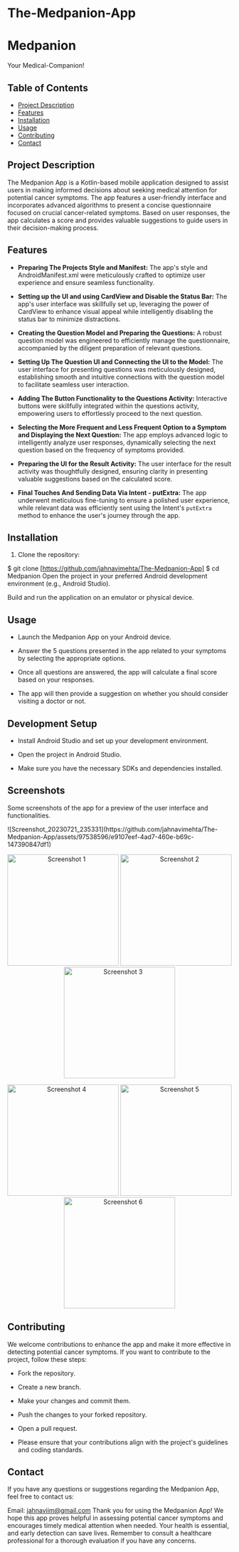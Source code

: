 # The-Medpanion-App

# Medpanion
Your Medical-Companion!


## Table of Contents

- [Project Description](#project-description)
- [Features](#features)
- [Installation](#installation)
- [Usage](#usage)
- [Contributing](#contributing)
- [Contact](#contact)

## Project Description

The Medpanion App  is a Kotlin-based mobile application designed to assist users
in making informed decisions about seeking medical attention for potential cancer symptoms. The app features 
a user-friendly interface and incorporates advanced algorithms to present a concise questionnaire focused on crucial 
cancer-related symptoms. Based on user responses, the app calculates a score and provides valuable suggestions to guide users in their decision-making process.

## Features

- **Preparing The Projects Style and Manifest:** The app's style and AndroidManifest.xml were meticulously crafted to optimize user experience and ensure seamless functionality.

- **Setting up the UI and using CardView and Disable the Status Bar:** The app's user interface was skillfully set up, leveraging the power of CardView to enhance visual appeal while intelligently disabling the status bar to minimize distractions.

- **Creating the Question Model and Preparing the Questions:** A robust question model was engineered to efficiently manage the questionnaire, accompanied by the diligent preparation of relevant questions.

- **Setting Up The Question UI and Connecting the UI to the Model:** The user interface for presenting questions was meticulously designed, establishing smooth and intuitive connections with the question model to facilitate seamless user interaction.

- **Adding The Button Functionality to the Questions Activity:** Interactive buttons were skillfully integrated within the questions activity, empowering users to effortlessly proceed to the next question.

- **Selecting the More Frequent and Less Frequent Option to a Symptom and Displaying the Next Question:** The app employs advanced logic to intelligently analyze user responses, dynamically selecting the next question based on the frequency of symptoms provided.

- **Preparing the UI for the Result Activity:** The user interface for the result activity was thoughtfully designed, ensuring clarity in presenting valuable suggestions based on the calculated score.

- **Final Touches And Sending Data Via Intent - putExtra:** The app underwent meticulous fine-tuning to ensure a polished user experience, while relevant data was efficiently sent using the Intent's `putExtra` method to enhance the user's journey through the app.

## Installation

1. Clone the repository:


$ git clone [https://github.com/jahnavimehta/The-Medpanion-App]
$ cd Medpanion
Open the project in your preferred Android development environment (e.g., Android Studio).

Build and run the application on an emulator or physical device.

## Usage
- Launch the Medpanion App on your Android device.

- Answer the 5 questions presented in the app related to your symptoms by selecting the appropriate options.

- Once all questions are answered, the app will calculate a final score based on your responses.

- The app will then provide a suggestion on whether you should consider visiting a doctor or not.

## Development Setup
- Install Android Studio and set up your development environment.

- Open the project in Android Studio.

- Make sure you have the necessary SDKs and dependencies installed.

## Screenshots
<p>Some screenshots of the app for a preview of the user interface and functionalities.</p>
![Screenshot_20230721_235331](https://github.com/jahnavimehta/The-Medpanion-App/assets/97538596/e9107eef-4ad7-460e-b69c-147390847df1)




<p align="center">
    <img src="https://github.com/jahnavimehta/The-Medpanion-App/assets/97538596/e9107eef-4ad7-460e-b69c-147390847df1" alt="Screenshot 1" width="250">
    <img src="https://github.com/jahnavimehta/The-Medpanion-App/assets/97538596/a9f1888f-014d-451d-b738-e6c33d19d4ca" alt="Screenshot 2" width="250">
    <img src="https://github.com/jahnavimehta/The-Medpanion-App/assets/97538596/09b7336a-fd51-4303-8668-b8a0247622d4" alt="Screenshot 3" width="250">
</p>

<p align="center">
    <img src="https://github.com/jahnavimehta/The-Medpanion-App/assets/97538596/26ac1833-f8c7-4117-a50d-18a5b3efcce9" alt="Screenshot 4" width="250">
    <img src="https://github.com/jahnavimehta/The-Medpanion-App/assets/97538596/b60b4eab-4497-427a-a156-e4ed7b7d3f07" alt="Screenshot 5" width="250">
    <img src="https://github.com/jahnavimehta/The-Medpanion-App/assets/97538596/35910859-7296-43f8-af52-44aeee44646f" alt="Screenshot 6" width="250">
</p>








## Contributing
We welcome contributions to enhance the app and make it more effective in detecting potential cancer symptoms. If you want to contribute to the project, follow these steps:

- Fork the repository.

- Create a new branch.

- Make your changes and commit them.

- Push the changes to your forked repository.

- Open a pull request.

- Please ensure that your contributions align with the project's guidelines and coding standards.


## Contact
If you have any questions or suggestions regarding the Medpanion App, feel free to contact us:

Email: jahnaviim@gmail.com
Thank you for using the Medpanion App! We hope this app proves helpful in assessing potential cancer symptoms and encourages timely medical attention when needed. Your health is essential, and early detection can save lives. Remember to consult a healthcare professional for a thorough evaluation if you have any concerns.
